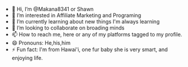 - 👋 Hi, I’m @Makana8341 or Shawn
- 👀 I’m interested in Affiliate Marketing and Programing
- 🌱 I’m currently learning about new things I'm always learning
- 💞️ I’m looking to collaborate on broading minds 
- 📫 How to reach me, here or any of my platforms tagged to my profile.
- 😄 Pronouns: He,his,him
- ⚡ Fun fact: I'm from Hawai'i, one fur baby she is very smart, and enjoying life. 

<!---
Makana8341/Makana8341 is a ✨ special ✨ repository because its `README.md` (this file) appears on your GitHub profile.
You can click the Preview link to take a look at your changes.
--->

